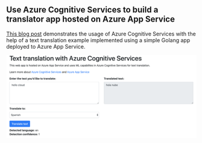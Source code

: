 ## Use Azure Cognitive Services to build a translator app hosted on Azure App Service

[This blog post](https://dev.to/azure/tutorial-use-azure-cognitive-services-to-build-a-translator-app-hosted-on-azure-app-service-4pp1) demonstrates the usage of Azure Cognitive Services with the help of a text translation example implemented using a simple Golang app deployed to Azure App Service.

![](translate-app.png)